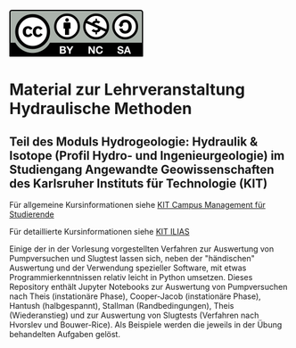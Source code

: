 
[![License](by-nc-sa.svg)](https://creativecommons.org/licenses/by-nc-sa/4.0/)

# Material zur Lehrveranstaltung Hydraulische Methoden

## Teil des Moduls Hydrogeologie: Hydraulik & Isotope (Profil Hydro- und Ingenieurgeologie) im Studiengang Angewandte Geowissenschaften des Karlsruher Instituts für Technologie (KIT)

Für allgemeine Kursinformationen siehe [KIT Campus Management für Studierende](https://campus.studium.kit.edu/ev/WvEY5kh2TXue4LwIciJpnA/de)

Für detaillierte Kursinformationen siehe [KIT ILIAS](https://ilias.studium.kit.edu/goto.php?target=crs_1755276&client_id=produktiv)

Einige der in der Vorlesung vorgestellten Verfahren zur Auswertung von Pumpversuchen und Slugtest lassen sich, neben der "händischen" Auswertung und der Verwendung spezieller Software, mit etwas Programmierkenntnissen relativ leicht in Python umsetzen. Dieses Repository enthält Jupyter Notebooks zur Auswertung von Pumpversuchen nach Theis (instationäre Phase), Cooper-Jacob (instationäre Phase), Hantush (halbgespannt), Stallman (Randbedingungen), Theis (Wiederanstieg) und zur Auswertung von Slugtests (Verfahren nach Hvorslev und Bouwer-Rice). Als Beispiele werden die jeweils in der Übung behandelten Aufgaben gelöst.
